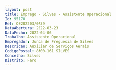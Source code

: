 ```yaml
--- 
layout: post
title: Emprego - Silves - Assistente Operacional
Id: 95170
Ref: OE202203/0739
DataAbertura: 2022-03-23
DataFecho: 2022-04-06
Trabalho: Assistente Operacional
Empregador: Junta de Freguesia de Silves
Descricao: Auxiliar de Serviços Gerais
CodigoPostal: 8300-161 SILVES
Concelho: Silves
Distrito: Faro
--- 
```

